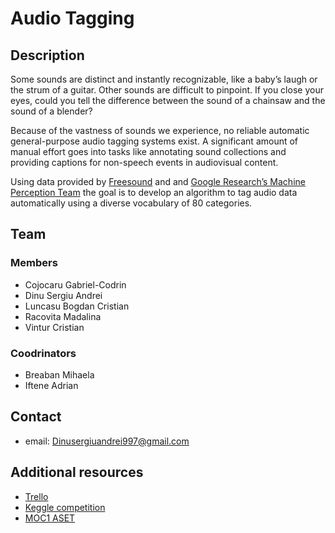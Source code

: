 # Audio Tagging

## Description

Some sounds are distinct and instantly recognizable, like a baby’s laugh or the strum of a guitar. Other sounds are difficult to pinpoint. If you close your eyes, could you tell the difference between the sound of a chainsaw and the sound of a blender?

Because of the vastness of sounds we experience, no reliable automatic general-purpose audio tagging systems exist. A significant amount of manual effort goes into tasks like annotating sound collections and providing captions for non-speech events in audiovisual content.

Using data provided by [Freesound](https://freesound.org/) and and [Google Research’s Machine Perception Team](https://ai.google/research/teams/perception) the goal is to develop an algorithm to tag audio data automatically using a diverse vocabulary of 80 categories.

## Team

### Members
* Cojocaru Gabriel-Codrin
* Dinu Sergiu Andrei
* Luncasu Bogdan Cristian
* Racovita Madalina
* Vintur Cristian

### Coodrinators
* Breaban Mihaela
* Iftene Adrian

## Contact
* email: Dinusergiuandrei997@gmail.com

## Additional resources
* [Trello](https://trello.com/b/phl7r8hL/moc1-aset-project)
* [Keggle competition](https://www.kaggle.com/c/freesound-audio-tagging-2019)
* [MOC1 ASET](https://profs.info.uaic.ro/~adiftene/Scoala/2020/ASET/index.html)
